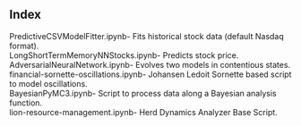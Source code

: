 ## Index

PredictiveCSVModelFitter.ipynb- Fits historical stock data (default Nasdaq format).  
LongShortTermMemoryNNStocks.ipynb- Predicts stock price.  
AdversarialNeuralNetwork.ipynb- Evolves two models in contentious states.  
financial-sornette-oscillations.ipynb- Johansen Ledoit Sornette based script to model oscillations.  
BayesianPyMC3.ipynb- Script to process data along a Bayesian analysis function.  
lion-resource-management.ipynb- Herd Dynamics Analyzer Base Script.  
